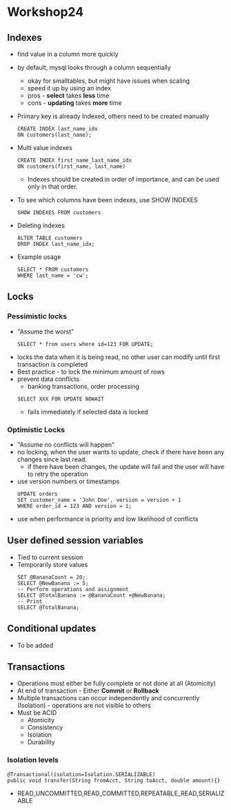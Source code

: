 # Workshop24

## Indexes
- find value in a column more quickly
- by default, mysql looks through a column sequentially
    - okay for smalltables, but might have issues when scaling
    - speed it up by using an index
    - pros - **select** takes **less** time
    - cons - **updating** takes **more** time

- Primary key is already Indexed, others need to be created manually
    ```
    CREATE INDEX last_name_idx
    ON customers(last_name);
    ```
- Multi value indexes
    ```
    CREATE INDEX first_name_last_name_idx
    ON customers(first_name, last_name)
    ```
    - Indexes should be created in order of importance, and can be used only in that order.
- To see which columns have been indexes, use SHOW INDEXES
    ```
    SHOW INDEXES FROM customers
    ```
- Deleting indexes
    ```
    ALTER TABLE customers
    DROP INDEX last_name_idx;
    ```
- Example usage
    ```
    SELECT * FROM customers
    WHERE last_name = 'cw';
    ```
## Locks
### Pessimistic locks
- "Assume the worst"
    ```
    SELECT * from users where id=123 FOR UPDATE;
    ```
- locks the data when it is being read, no other user can modify 
until first transaction is completed
- Best practice - to lock the minimum amount of rows
- prevent data conflicts
    - banking transactions, order processing
    ```
    SELECT XXX FOR UPDATE NOWAIT
    ```
    - fails immediately if selected data is locked
### Optimistic Locks
- "Assume no conflicts will happen"
- no locking, when the user wants to update, check if there have been any changes since last read.
    - if there have been changes, the update will fail and the user will have to retry the operation
- use version numbers or timestamps
    ```
    UPDATE orders
    SET customer_name = 'John Doe', version = version + 1
    WHERE order_id = 123 AND version = 1;
    ```
- use when performance is priority and low likelihood of conflicts

## User defined session variables
- Tied to current session
- Temporarily store values
    ```
    SET @BananaCount = 20;
    SELECT @NewBanana := 5;
    -- Perform operations and assignment
    SELECT @TotalBanana := @BananaCount +@NewBanana;
    -- Print
    SELECT @TotalBanana;
    ```
## Conditional updates
- To be added
## Transactions
- Operations must either be fully complete or not done at all (Atomicity)
- At end of transaction - Either **Commit** or **Rollback**
- Multiple transactions can occur independently and concurrently (Isolation) - operations are not visible to others
- Must be ACID
    - Atomicity
    - Consistency
    - Isolation
    - Durability

### Isolation levels
```
@Transactional(isolation=Isolation.SERIALIZABLE)
public void transfer(String fromAcct, String toAcct, double amount){}
```
- READ_UNCOMMITTED,READ_COMMITTED,REPEATABLE_READ,SERIALIZABLE



